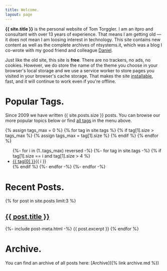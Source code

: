 ```yaml
---
title: Welcome.
layout: page
---
```


**{{ site.title }}** is the personal website of Tom Torggler. I am an itpro and consultant with over 13 years of experience. That means I am getting old &mdash; it does not mean I am loosing interest in technology. This site contains new content as well as the complete archives of ntsystems.it, which was a blog I co-wrote with my good friend and colleague [Daniel](https://twitter.com/nitz_d). 

Just like the old site, this site is **free**. There are no trackers, no ads, no cookies. However, we do store the name of the theme you choose in your browser's local storage and we use a service worker to store pages you visited in your browser's cache storage. That makes the site [installable](https://web.dev/discover-installable/), fast, and it will continue to work even if you're offline.

# Popular Tags.

Since 2009 we have written {{ site.posts.size }} posts. You can browse our more popular topics below or find [all tags](/Tags) in the menu above.

{% assign tags_max = 0 %}
{% for tag in site.tags %}
    {% if tag[1].size > tags_max %}
    {% assign tags_max = tag[1].size %}
    {% endif %}
{% endfor %}

<ul class="tagscontainer">
{%- for i in (1..tags_max) reversed -%}
{%- for tag in site.tags -%}
{% if tag[1].size == i and tag[1].size > 4 %}
<li class="tag"><a href="{{ site.baseurl }}/Tags/{{ tag[0]}}">{{ tag[0] }}</a><span class="tag-count">{{ i }}</span></li>
{% endif %}
{%- endfor -%}
{%- endfor -%}
</ul>


# Recent Posts.

<div>
{% for post in site.posts limit:3 %}
<h2 class="postlist"><a href="{{ post.url | relative_url }}">{{ post.title }}</a></h2>
{%- include post-meta.html -%}
{{ post.excerpt }}
{% endfor %}
</div>


# Archive.

You can find an archive of all posts here: [Archive]({% link archive.md %})
